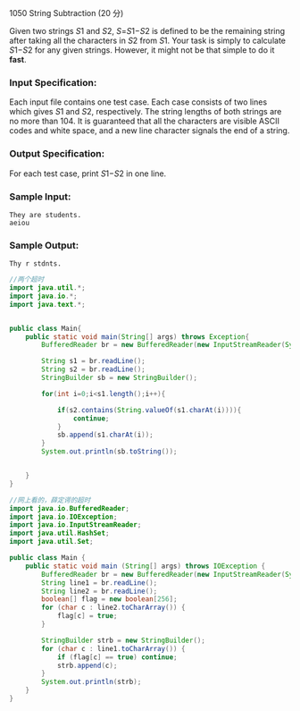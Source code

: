 1050 String Subtraction (20 分)

Given two strings *S*1 and *S*2, *S*=*S*1−*S*2 is defined to be the remaining string after taking all the characters in *S*2 from *S*1. Your task is simply to calculate *S*1−*S*2 for any given strings. However, it might not be that simple to do it **fast**.

### Input Specification:

Each input file contains one test case. Each case consists of two lines which gives *S*1 and *S*2, respectively. The string lengths of both strings are no more than 104. It is guaranteed that all the characters are visible ASCII codes and white space, and a new line character signals the end of a string.

### Output Specification:

For each test case, print *S*1−*S*2 in one line.

### Sample Input:

```in
They are students.
aeiou
```

### Sample Output:

```out
Thy r stdnts.
```



```java
//两个超时
import java.util.*;
import java.io.*;
import java.text.*;


public class Main{
    public static void main(String[] args) throws Exception{
        BufferedReader br = new BufferedReader(new InputStreamReader(System.in));

        String s1 = br.readLine();
        String s2 = br.readLine();
        StringBuilder sb = new StringBuilder();

        for(int i=0;i<s1.length();i++){

            if(s2.contains(String.valueOf(s1.charAt(i)))){
                continue;
            }
            sb.append(s1.charAt(i));
        }
        System.out.println(sb.toString());


    }
}
```

```java
//网上看的，薛定谔的超时
import java.io.BufferedReader;
import java.io.IOException;
import java.io.InputStreamReader;
import java.util.HashSet;
import java.util.Set;

public class Main {
    public static void main (String[] args) throws IOException {
        BufferedReader br = new BufferedReader(new InputStreamReader(System.in));
        String line1 = br.readLine();
        String line2 = br.readLine();
        boolean[] flag = new boolean[256];
        for (char c : line2.toCharArray()) {
            flag[c] = true;
        }

        StringBuilder strb = new StringBuilder();
        for (char c : line1.toCharArray()) {
            if (flag[c] == true) continue;
            strb.append(c);
        }
        System.out.println(strb);
    }
}


```

